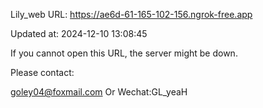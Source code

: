 Lily_web URL: https://ae6d-61-165-102-156.ngrok-free.app

Updated at: 2024-12-10 13:08:45

If you cannot open this URL, the server might be down.

Please contact: 

goley04@foxmail.com Or Wechat:GL_yeaH